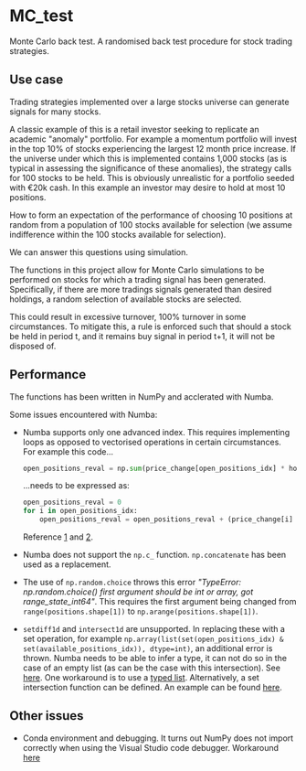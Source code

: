 # MC_test
Monte Carlo back test.  A randomised back test procedure for stock trading strategies.  

## Use case
Trading strategies implemented over a large stocks universe can generate signals for many stocks.  

A classic example of this is a retail investor seeking to replicate an academic "anomaly" portfolio.  For 
example a momentum portfolio will invest in the top 10% of stocks experiencing the largest 12 month price
increase.  If the universe under which this is implemented contains 1,000 stocks (as is typical in assessing 
the significance of these anomalies), the strategy calls for 100 stocks to be held.  This is obviously 
unrealistic for a portfolio seeded with €20k cash.  In this example an investor may desire to hold at most 
10 positions.  

How to form an expectation of the performance of choosing 10 positions at random from a population of 100
stocks available for selection (we assume indifference within the 100 stocks available for selection). 

We can answer this questions using simulation.  

The functions in this project allow for Monte Carlo simulations to be performed on stocks for which a 
trading signal has been generated.  Specifically, if there are more tradings signals generated than desired
holdings, a random selection of available stocks are selected.  

This could result in excessive turnover, 100% turnover in some circumstances.  To mitigate this, a rule is enforced such that should a stock be held in period t, and it remains buy signal in period t+1, it will not be disposed of.  

## Performance
The functions has been written in NumPy and acclerated with Numba.  

Some issues encountered with Numba:  

- Numba supports only one advanced index.  This requires implementing loops as opposed to vectorised operations in certain circumstances.  
For example this code...
    ```python
    open_positions_reval = np.sum(price_change[open_positions_idx] * holding[r-1,open_positions_idx])
    ``` 
    ...needs to be expressed as:  
    ```python
    open_positions_reval = 0
    for i in open_positions_idx:
        open_positions_reval = open_positions_reval + (price_change[i] * holding[r-1,i])
    ```
    Reference [1](https://github.com/numba/numba/issues/2157) and [2](https://github.com/numba/numba/issues/5389).  

- Numba does not support the ```np.c_``` function.  ```np.concatenate``` has been used as a replacement.  

- The use of ```np.random.choice``` throws this error *"TypeError: np.random.choice() first argument should be int or array, got range_state_int64"*.  This requires the first argument being changed from ```range(positions.shape[1])``` to ```np.arange(positions.shape[1])```.  

- ```setdiff1d``` and ```intersect1d``` are unsupported.  In replacing these with a set operation, for example ```np.array(list(set(open_positions_idx) & set(available_positions_idx)), dtype=int)```, an additional error is thrown.  Numba needs to be able to infer a type, it can not do so in the case of an empty list (as can be the case with this intersection).  See [here](https://numba.pydata.org/numba-doc/latest/user/troubleshoot.html#my-code-has-an-untyped-list-problem).  One workaround is to use a [typed list](https://numba.pydata.org/numba-doc/dev/reference/pysupported.html#typed-list).  Alternatively, a set intersection function can be defined.  An example can be found [here](https://stackoverflow.com/questions/59959207/intersection-of-two-lists-in-numba).

## Other issues  
- Conda environment and debugging.  It turns out NumPy does not import correctly when using the Visual Studio code debugger.  Workaround [here](https://github.com/microsoft/vscode-python/issues/13500)